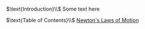 <html>
<head>
<title>CSI Project ~ Main</title>
<script type="text/x-mathjax-config">
  MathJax.Hub.Config({tex2jax: {inlineMath: [['$','$'], ['\\(','\\)']]}});
</script>
<script type="text/javascript" async
  src="https://cdn.mathjax.org/mathjax/latest/MathJax.js?config=TeX-AMS_CHTML">
</script>
</head>
<body>
<p>
$\text{Introduction}\\$
Some text here
</p>
<p></p>
<p>
$\text{Table of Contents}\\$
<a href="https://jchenrgss.github.io/newton_laws.html">Newton's Laws of Motion</a>
</p>
</body>
</html>
